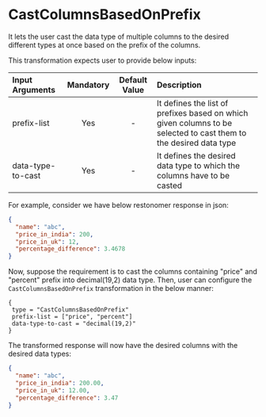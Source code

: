 # CastColumnsBasedOnPrefix

It lets the user cast the data type of multiple columns to the desired different types at once based on the prefix of the columns.

This transformation expects user to provide below inputs:

| Input Arguments    | Mandatory | Default Value | Description                                                                                                       |
|:-------------------|:---------:|:-------------:|:------------------------------------------------------------------------------------------------------------------|
| prefix-list        |    Yes    |       -       | It defines the list of prefixes based on which given columns to be selected to cast them to the desired data type |
| data-type-to-cast  |    Yes    |       -       | It defines the desired data type to which the columns have to be casted                                           |

For example, consider we have below restonomer response in json:

```json
{
  "name": "abc",
  "price_in_india": 200,
  "price_in_uk": 12,
  "percentage_difference": 3.4678
}
```

Now, suppose the requirement is to cast the columns containing "price" and "percent" prefix into decimal(19,2) data type.
Then, user can configure the `CastColumnsBasedOnPrefix` transformation in the below manner:

```hocon
{
 type = "CastColumnsBasedOnPrefix"
 prefix-list = ["price", "percent"]
 data-type-to-cast = "decimal(19,2)"
}
```

The transformed response will now have the desired columns with the desired data types:

```json
{
  "name": "abc",
  "price_in_india": 200.00,
  "price_in_uk": 12.00,
  "percentage_difference": 3.47
}
```
